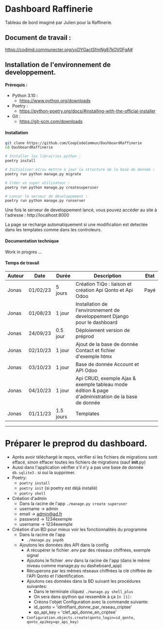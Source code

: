 # Dashboard Raffinerie

Tableau de bord imaginé par Julien pour la Raffinerie.

## Document de travail :

https://codimd.communecter.org/yxDYGactSfmNg87kOV0FgA#

## Installation de l'environnement de developpement.

#### Prérequis :

- Python 3.10 :
    - https://www.python.org/downloads
- Poetry :
    - https://python-poetry.org/docs/#installing-with-the-official-installer
- Git :
    - https://git-scm.com/downloads

#### Installation

```bash
git clone https://github.com/CoopCodeCommun/DashboardRaffinerie
cd DashboardRaffinerie

# Installer les librairies python :
poetry install

# Initialiser et/ou mettre à jour la structure de la base de donnée :
poetry run python manage.py migrate

# Créer un super utilisateur :
poetry run python manage.py createsuperuser

# Lancer le serveur de développement :
poetry run python manage.py runserver
```

Une fois le serveur de developpement lancé, vous pouvez accéder au site à l'adresse : http://localhost:8000

La page se recharge automatiquement si une modification est detectée dans les templates comme dans les controleurs.

#### Documentation technique

Work in progres ...

#### Temps de travail

| Auteur | Date     | Durée     | Description                                                                                        | Etat |
|--------|----------|-----------|----------------------------------------------------------------------------------------------------|------|
| Jonas  | 01/02/23 | 5 jours   | Création TiQo : liaison et création Api Qonto et Api Odoo                                          | Payé |
| Jonas  | 01/08/23 | 1 jour    | Installation de l'environnement de developpement Django pour le dashboard                          |      |
| Jonas  | 24/09/23 | 0.5 jour  | Déploiement version de préprod                                                                     |      |
| Jonas  | 02/10/23 | 1 jour    | Ajout de la base de donnée Contact et fichier d'exemple htmx                                       |      |
| Jonas  | 03/10/23 | 1 jour    | Base de donnée Account et API Odoo                                                                 |      |
| Jonas  | 04/10/23 | 1 jour    | Api CRUD, exemple Ajax & exemple tableau mode édition & page d'administration de la base de donnée |      |
| Jonas  | 01/11/23 | 1.5 jours | Templates                                                                                          |      |


___

# Préparer le preprod du dashboard.

- Après avoir téléchargé le repos, vérifier si les fichiers de migrations sont effacé, sinon effacer toutes les fichiers de migrations (sauf __init__.py)
- Aussi dans l'application vérifier s'il n'y a pas une base de donnée `db.sqlite3` . si oui la supprimer.
- Poetry:
    - `poetry install`
    - `poetry init` (si poetry est déjà installé)
    - `poetry shell`
- Création d'admin
    - Dans la racine de l'app `./manage.py create superuser`
    - username -> admin
    - email -> admin@ad.fr
    - password -> 1234exemple
    - username -> 1234exemple
- Création d'un BD pour mieux voir les fonctionnalités du programme
    - Dans la racine de l'app
        -  `./manage.py popdb`
    -  Ajoutons les données des API dans la config
        -  A récupérer le fichier .env par des réseaux chiffrées, exemple signal
        -  Ajoutons le fichier .env dans la racine de l'app (dans le même niveau comme manage.py ou dasheboard_app)
        -  Récuperons par les mêmes réseaux chiffrées la clé chiffrée de l'API Qonto et l'identification.
        -  Ajoutons ces données dans la BD suivant les procédures suivantes:
            -  Dans le terminale cliquez `./manage.py shell_plus`
            -  On sera dans ipython qui ressemble à ça `In [1]:`
            -  Créons l'objet Configuration avec la commande suivante:
            -  id_qonto = 'idintifiant_donne_par_reseau_criptee'
            -  qo_api_key = 'clef_api_donne_en_criptee'
        -  `Configuration.objects.create(qonto_login=id_qonto, qonto_apikey=qo_api_key)`

